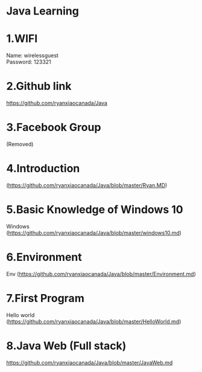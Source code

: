 # Java Learning


# 1.WIFI
Name:  wirelessguest <br>
Password:  123321


# 2.Github link
https://github.com/ryanxiaocanada/Java


# 3.Facebook Group
(Removed)

# 4.Introduction
(https://github.com/ryanxiaocanada/Java/blob/master/Ryan.MD)

# 5.Basic Knowledge of Windows 10
Windows (https://github.com/ryanxiaocanada/Java/blob/master/windows10.md)

# 6.Environment
Env (https://github.com/ryanxiaocanada/Java/blob/master/Environment.md)

# 7.First Program
Hello world (https://github.com/ryanxiaocanada/Java/blob/master/HelloWorld.md)

# 8.Java Web (Full stack)
https://github.com/ryanxiaocanada/Java/blob/master/JavaWeb.md

